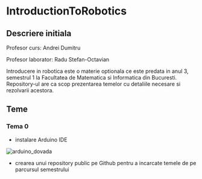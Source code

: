 # IntroductionToRobotics
## Descriere initiala ##
Profesor curs:       Andrei Dumitru

Profesor laborator:  Radu Stefan-Octavian 

Introducere in robotica este o materie optionala ce este predata in anul 3, semestrul 1 la Facultatea de Matematica si Informatica din Bucuresti. Repository-ul are ca scop prezentarea temelor cu detaliile necesare si rezolvarii acestora. 


## Teme ##
### Tema 0 ###
- instalare Arduino IDE 

![arduino_dovada](https://user-images.githubusercontent.com/86727047/196508227-7b9e3b06-2112-4c6b-9854-d9cc0251f7e2.png)

- crearea unui repository public pe Github pentru a incarcate temele de pe parcursul semestrului 
